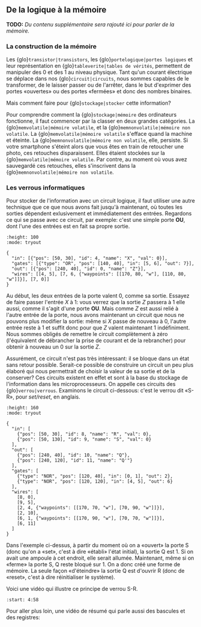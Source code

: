 ## De la logique à la mémoire

**TODO:** _Du contenu supplémentaire sera rajouté ici pour parler de la mémoire._

### La construction de la mémoire

Les {glo}`transistor|transistors`, les {glo}`portelogique|portes logiques` et leur représentation en {glo}`tableverite|tables de vérités`, permettent de manipuler des 0 et des 1 au niveau physique. Tant qu'un courant électrique se déplace dans nos {glo}`circuit|circuits`, nous sommes capables de le transformer, de le laisser passer ou de l'arrêter, dans le but d'exprimer des portes «ouvertes» ou des portes «fermées» et donc des nombres binaires.  

Mais comment faire pour {glo}`stockage|stocker` cette information?

Pour comprendre comment la {glo}`stockage|mémoire` des ordinateurs fonctionne, il faut commencer par la classer en deux grandes catégories. La {glo}`memvolatile|mémoire volatile`, et la {glo}`memnonvolatile|mémoire non volatile`. La {glo}`memvolatile|mémoire volatile` s'efface quand la machine et éteinte. La {glo}`memnonvolatile|mémoire non volatile`, elle, persiste. Si votre smartphone s'éteint alors que vous êtes en train de retoucher une photo, ces retouches disparaissent. Elles étaient stockées sur la {glo}`memvolatile|mémoire volatile`. Par contre, au moment où vous avez sauvegardé ces retouches, elles s'inscrivent dans la {glo}`memnonvolatile|mémoire non volatile`. 

### Les verrous informatiques

Pour stocker de l'information avec un circuit logique, il faut utiliser une autre technique que ce que nous avons fait jusqu'à maintenant, où toutes les sorties dépendent exlusivement et immédiatement des entrées. Regardons ce qui se passe avec ce circuit, par exemple: c'est une simple porte **OU**, dont l'une des entrées est en fait sa propre sortie.

```{logic}
:height: 100
:mode: tryout

{
  "in": [{"pos": [50, 30], "id": 4, "name": "X", "val": 0}],
  "gates": [{"type": "OR", "pos": [140, 40], "in": [5, 6], "out": 7}],
  "out": [{"pos": [240, 40], "id": 0, "name": "Z"}],
  "wires": [[4, 5], [7, 6, {"waypoints": [[170, 80, "w"], [110, 80, "w"]]}], [7, 0]]
}
```

Au début, les deux entrées de la porte valent 0, comme sa sortie. Essayez de faire passer l'entrée $X$ à 1: vous verrez que la sortie $Z$ passera à 1 elle aussi, comme il s'agit d'une porte **OU**. Mais comme $Z$ est aussi relié à l'autre entrée de la porte, nous avons maintenant un circuit que nous ne pouvons plus modifier la sortie: même si $X$ passe de nouveau à 0, l'autre entrée reste à 1 et suffit donc pour que $Z$ valent maintenant 1 indéfiniment. Nous sommes obligés de remettre le circuit complètement à zéro (l'équivalent de débrancher la prise de courant et de la rebrancher) pour obtenir à nouveau un 0 sur la sortie $Z$.

Assurément, ce circuit n'est pas très intéressant: il se bloque dans un état sans retour possible. Serait-ce possible de construire un circuit un peu plus élaboré qui nous permettrait de choisir la valeur de sa sortie et de la conserver? Ces circuits existent en effet et sont à la base du stockage de l'information dans les microprocesseurs. On appelle ces circuits des {glo}`verrou|verrous`. Examinons le circuit ci-dessous: c'est le verrou dit «S-R», pour _set/reset_, en anglais. 

```{logic}
:height: 160
:mode: tryout

{
  "in": [
    {"pos": [50, 30], "id": 8, "name": "R", "val": 0},
    {"pos": [50, 130], "id": 9, "name": "S", "val": 0}
  ],
  "out": [
    {"pos": [240, 40], "id": 10, "name": "Q"},
    {"pos": [240, 120], "id": 11, "name": "Q'"}
  ],
  "gates": [
    {"type": "NOR", "pos": [120, 40], "in": [0, 1], "out": 2},
    {"type": "NOR", "pos": [120, 120], "in": [4, 5], "out": 6}
  ],
  "wires": [
    [8, 0],
    [9, 5],
    [2, 4, {"waypoints": [[170, 70, "w"], [70, 90, "w"]]}],
    [2, 10],
    [6, 1, {"waypoints": [[170, 90, "w"], [70, 70, "w"]]}],
    [6, 11]
  ]
}
```

Dans l'exemple ci-dessus, à partir du moment où on a «ouvert» la porte S (donc qu'on a «set», c'est à dire «établi» l'état initial), la sortie Q est 1. Si on avait une ampoule à cet endroit, elle serait allumée. Maintenant, même si on «ferme» la porte S, Q reste bloqué sur 1. On a donc créé une forme de mémoire. La seule façon «d'éteindre» la sortie Q est d'ouvrir R (donc de «reset», c'est à dire réinitialiser le système). 

Voici une vidéo qui illustre ce principe de verrou S-R.

```{youtube} KM0DdEaY5sY
:start: 4:58
```

Pour aller plus loin, une vidéo de résumé qui parle aussi des bascules et des registres:

```{youtube} I0-izyq6q5s
```

